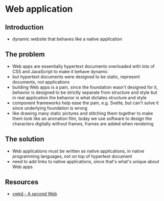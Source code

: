 # Web application



## Introduction

- dynamic website that behaves like a native application



## The problem

- Web apps are essentially hypertext documents overloaded with lots of CSS and JavaScript to make it behave dynamic
- but hypertext documents were designed to be static, represent documents, not applications
- building Web apps is a pain, since the foundation wasn't designed for it, behavior is designed to be strictly separate from structure and style but in real application the behavior is what dictates structure and style
- component frameworks help ease the pain, e.g. Svelte, but can't solve it since underlying foundation is wrong
- like drawing many static pictures and stitching them together to make them look like an animation film, today we use software to design the characters digitally without frames, frames are added when rendering



## The solution

- Web applications must be written as native applications, in native programming languages, not on top of hypertext document
- need to add links to native applications, since that's what's unique about Web apps



## Resources

- [vwkd - A second Web](https://github.com/vwkd/Blog/blob/main/A%20second%20Web.md)